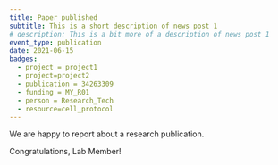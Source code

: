 ```yaml
---
title: Paper published
subtitle: This is a short description of news post 1
# description: This is a bit more of a description of news post 1
event_type: publication
date: 2021-06-15
badges:
  - project = project1
  - project=project2
  - publication = 34263309
  - funding = MY_R01
  - person = Research_Tech
  - resource=cell_protocol
---
```


We are happy to report about a research publication.

Congratulations, Lab Member!
